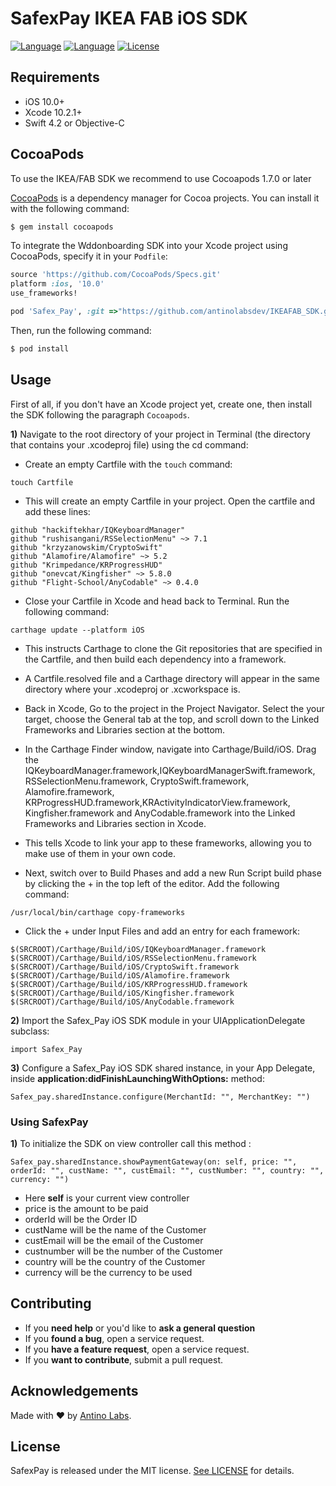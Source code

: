 <h1>SafexPay IKEA FAB iOS SDK</h1>


  [![Language](https://img.shields.io/badge/Swift-5-red?style=plastic)]()
  [![Language](https://img.shields.io/badge/Objective--C-compatible-blue?style=plastic)]()
  [![License](https://img.shields.io/github/license/antinolabsdev/WddOnboarding-SDK-iOS?style=plastic)]()
  
## Requirements

- iOS 10.0+
- Xcode 10.2.1+
- Swift 4.2 or Objective-C

## CocoaPods

To use the IKEA/FAB SDK we recommend to use Cocoapods 1.7.0 or later

[CocoaPods](http://cocoapods.org) is a dependency manager for Cocoa projects. You can install it with the following command:

```bash
$ gem install cocoapods
```

To integrate the Wddonboarding SDK into your Xcode project using CocoaPods, specify it in your `Podfile`:


```ruby
source 'https://github.com/CocoaPods/Specs.git'
platform :ios, '10.0'
use_frameworks!

pod 'Safex_Pay', :git =>"https://github.com/antinolabsdev/IKEAFAB_SDK.git"
```

Then, run the following command:

```bash
$ pod install
```

## Usage
First of all, if you don't have an Xcode project yet, create one, then install the SDK following the paragraph `Cocoapods`.

**1)** Navigate to the root directory of your project in Terminal (the directory that contains your .xcodeproj file) using the cd command:
- Create an empty Cartfile with the `touch` command:
```
touch Cartfile
```
- This will create an empty Cartfile in your project. Open the cartfile and add these lines:
```
github "hackiftekhar/IQKeyboardManager"
github "rushisangani/RSSelectionMenu" ~> 7.1
github "krzyzanowskim/CryptoSwift"
github "Alamofire/Alamofire" ~> 5.2
github "Krimpedance/KRProgressHUD"
github "onevcat/Kingfisher" ~> 5.8.0
github "Flight-School/AnyCodable" ~> 0.4.0
```

- Close your Cartfile in Xcode and head back to Terminal. Run the following command:
```
carthage update --platform iOS
```

- This instructs Carthage to clone the Git repositories that are specified in the Cartfile, and then build each dependency into a framework.

- A Cartfile.resolved file and a Carthage directory will appear in the same directory where your .xcodeproj or .xcworkspace is.

- Back in Xcode, Go to the project in the Project Navigator. Select the your target, choose the General tab at the top, and scroll down to the Linked Frameworks and Libraries section at the bottom.
- In the Carthage Finder window, navigate into Carthage/Build/iOS. Drag the IQKeyboardManager.framework,IQKeyboardManagerSwift.framework, RSSelectionMenu.framework, CryptoSwift.framework, Alamofire.framework, KRProgressHUD.framework,KRActivityIndicatorView.framework, Kingfisher.framework and AnyCodable.framework into the Linked Frameworks and Libraries section in Xcode.
- This tells Xcode to link your app to these frameworks, allowing you to make use of them in your own code.
- Next, switch over to Build Phases and add a new Run Script build phase by clicking the + in the top left of the editor. Add the following command:
```
/usr/local/bin/carthage copy-frameworks
```
- Click the + under Input Files and add an entry for each framework:
```
$(SRCROOT)/Carthage/Build/iOS/IQKeyboardManager.framework
$(SRCROOT)/Carthage/Build/iOS/RSSelectionMenu.framework
$(SRCROOT)/Carthage/Build/iOS/CryptoSwift.framework
$(SRCROOT)/Carthage/Build/iOS/Alamofire.framework
$(SRCROOT)/Carthage/Build/iOS/KRProgressHUD.framework
$(SRCROOT)/Carthage/Build/iOS/Kingfisher.framework
$(SRCROOT)/Carthage/Build/iOS/AnyCodable.framework
```


**2)** Import the Safex_Pay iOS SDK module in your UIApplicationDelegate subclass:

```
import Safex_Pay
```
**3)** Configure a Safex_Pay iOS SDK shared instance, in your App Delegate, inside **application:didFinishLaunchingWithOptions:** method:

```
Safex_pay.sharedInstance.configure(MerchantId: "", MerchantKey: "") 
```

### Using SafexPay
**1)** To initialize the SDK on view controller call this method :

```
Safex_pay.sharedInstance.showPaymentGateway(on: self, price: "", orderId: "", custName: "", custEmail: "", custNumber: "", country: "", currency: "")
```
- Here **self** is your current view controller
- price is the amount to be paid
- orderId will be the Order ID
- custName will be the name of the Customer
- custEmail will be the email of the Customer
- custnumber will be the number of the Customer
- country will be the country of the Customer
- currency will be the currency to be used


## Contributing

- If you **need help** or you'd like to **ask a general question**
- If you **found a bug**, open a service request.
- If you **have a feature request**, open a service request.
- If you **want to contribute**, submit a pull request.


## Acknowledgements

Made with ❤️ by [Antino Labs](https://www.antino.io/).


## License
SafexPay is released under the MIT license. [See LICENSE](https://github.com/antinolabsdev/IKEAFAB_SDK/blob/main/LICENSE) for details.
